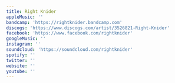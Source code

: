 ```yaml
---
title: Right Knider
appleMusic: ''
bandcamp: 'https://rightknider.bandcamp.com'
discogs: 'https://www.discogs.com/artist/3526821-Right-Knider'
facebook: 'https://www.facebook.com/rightknider'
googleMusic: ''
instagram: ''
soundcloud: 'https://soundcloud.com/rightknider'
spotify: ''
twitter: ''
website: ''
youtube: ''
---
```

